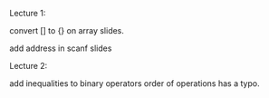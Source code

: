 Lecture 1:

convert [] to {} on array slides.

add address in scanf slides

Lecture 2:

 add inequalities to binary operators 
 order of operations has a typo.